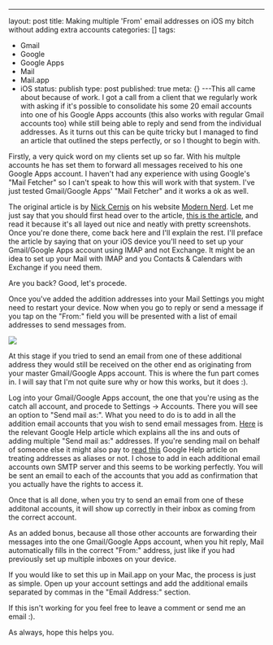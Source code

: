 ---
layout: post
title: Making multiple 'From' email addresses on iOS my bitch without adding extra
  accounts
categories: []
tags:
- Gmail
- Google
- Google Apps
- Mail
- Mail.app
- iOS
status: publish
type: post
published: true
meta: {}
---This all came about because of work. I got a call from a client that we regularly work with asking if it's possible to consolidate his some 20 email accounts into one of his Google Apps accounts (this also works with regular Gmail accounts too) while still being able to reply and send from the individual addresses. As it turns out this can be quite tricky but I managed to find an article that outlined the steps perfectly, or so I thought to begin with. 

Firstly, a very quick word on my clients set up so far. With his multple accounts he has set them to forward all messages received to his one Google Apps account. 
I haven't had any experience with using Google's "Mail Fetcher" so I can't speak to how this will work with that system. I've just tested Gmail/Google Apps' "Mail Fetcher" and it works a ok as well.

The original article is by 
[Nick Cernis](https://twitter.com/#!/nickcernis/) on his website 
[Modern Nerd](http://modernerd.com/). Let me just say that you should first head over to the article, 
[this is the article](http://modernerd.com/post/535350679/solved-gmail-ipad-iphone-and-multiple-from), and read it because it's all layed out nice and neatly with pretty screenshots. Once you're done there, come back here and I'll explain the rest. I'll preface the article by saying that on your iOS device you'll need to set up your Gmail/Google Apps account using IMAP and not Exchange. It might be an idea to set up your Mail with IMAP and you Contacts & Calendars with Exchange if you need them.

Are you back? Good, let's procede.

Once you've added the addition addresses into your Mail Settings you might need to restart your device. Now when you go to reply or send a message if you tap on the "From:" field you will be presented with a list of email addresses to send messages from.

![](/static/4f331d1f8754c7ec090e554a/50fe1c99e4b01c920a89f452/50fe1c99e4b01c920a89f485/1329360390033/2012-02-16%2013.45.14.png/1000w)

At this stage if you tried to send an email from one of these additional address they would still be received on the other end as originating from your master Gmail/Google Apps account. This is where the fun part comes in. I will say that I'm not quite sure why or how this works, but it does :).

Log into your Gmail/Google Apps account, the one that you're using as the catch all account, and procede to Settings -> Accounts. There you will see an option to "Send mail as:". What you need to do is to add in all the addition email accounts that you wish to send email messages from. 
[Here](http://support.google.com/mail/bin/answer.py?hl=en&answer=22370&topic=1669030&ctx=topic) is the relevant Google Help article which explains all the ins and outs of adding multiple "Send mail as:" addresses. If you're sending mail on behalf of someone else it might also pay to 
[read this](http://support.google.com/mail/bin/answer.py?hl=en&answer=1710338&ctx=gmail) Google Help article on treating addresses as aliases or not. I chose to add in each additional email accounts own SMTP server and this seems to be working perfectly. You will be sent an email to each of the accounts that you add as confirmation that you actually have the rights to access it.

Once that is all done, when you try to send an email from one of these additonal accounts, it will show up correctly in their inbox as coming from the correct account.

As an added bonus, because all those other accounts are forwarding their messages into the one Gmail/Google Apps account, when you hit reply, Mail automatically fills in the correct "From:" address, just like if you had previously set up multiple inboxes on your device.

If you would like to set this up in Mail.app on your Mac, the process is just as simple. Open up your account settings and add the additional emails separated by commas in the "Email Address:" section.

If this isn't working for you feel free to leave a comment or send me an email :).

As always, hope this helps you.
